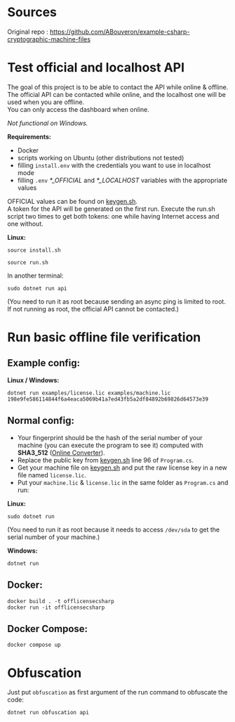 # Sources

Original repo : https://github.com/ABouveron/example-csharp-cryptographic-machine-files

# Test official and localhost API

The goal of this project is to be able to contact the API while online & offline. The official API can be contacted
while online, and the localhost one will be used when you are offline.  
You can only access the dashboard when online.

*Not functional on Windows.*

**Requirements:**

- Docker
- scripts working on Ubuntu (other distributions not tested)
- filling `install.env` with the credentials you want to use in localhost mode
- filling `.env` *\*_OFFICIAL* and *\*_LOCALHOST* variables with the appropriate values

OFFICIAL values can be found on [keygen.sh](https://app.keygen.sh/settings).  
A token for the API will be generated on the first run. Execute the run.sh script two times to get both tokens: one
while having Internet access and one without.

**Linux:**

```shell
source install.sh
```

```shell
source run.sh
```

In another terminal:

```shell
sudo dotnet run api
```

(You need to run it as root because sending an async ping is limited to root. If not running as root, the official API
cannot be contacted.)

# Run basic offline file verification

## Example config:

**Linux / Windows:**

```shell 
dotnet run examples/license.lic examples/machine.lic 198e9fe586114844f6a4eaca5069b41a7ed43fb5a2df84892b69826d64573e39
```

## Normal config:

* Your fingerprint should be the hash of the serial number of your machine (you can execute the program to see it)
  computed with **SHA3_512** ([Online Converter](https://emn178.github.io/online-tools/sha3_512.html)).
* Replace the public key from [keygen.sh](keygen.sh) line 96 of `Program.cs`.
* Get your machine file on [keygen.sh](keygen.sh) and put the raw license key in a new file named `license.lic`.
* Put your `machine.lic` & `license.lic` in the same folder as `Program.cs` and run:

**Linux:**

```shell
sudo dotnet run
```

(You need to run it as root because it needs to access `/dev/sda` to get the serial number of your machine.)

**Windows:**

```shell
dotnet run
```

## Docker:

```shell
docker build . -t offlicensecsharp
docker run -it offlicensecsharp
```

## Docker Compose:

```shell
docker compose up
```

# Obfuscation

Just put `obfuscation` as first argument of the run command to obfuscate the code:

```shell
dotnet run obfuscation api
```